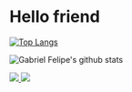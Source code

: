 # Hello friend



[![Top Langs](https://github-readme-stats.vercel.app/api/top-langs/?username=gabrielfelipeg&layout=compact&hide=html,css)](https://github.com/anuraghazra/github-readme-stats)



![Gabriel Felipe's github stats](https://github-readme-stats.vercel.app/api?username=gabrielfelipeg&show_icons=true&theme=synthwave&count_private=true)


<a href="https://www.linkedin.com/in/gabrielfelipelll">
 <img src="https://img.shields.io/static/v1?label=&message=LinkedIn&color=blue&style=flat-square&logo=LINKEDIN"/>
</a>

<a href="mailto:gabriel.gomes@ccc.ufcg.edu.br">
 <img src="https://img.shields.io/badge/-Mail-c14438?style=flat-square&logo=Gmail&logoColor=white"/>
</a>
